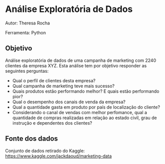 # Análise Exploratória de Dados

Autor: Theresa Rocha

Ferramenta: Python

## Objetivo

Análise exploratória de dados de uma campanha de marketing com 2240 clientes da empresa XYZ.
Esta análise tem por objetivo responder as seguintes perguntas:

- Qual o perfil de clientes desta empresa?
- Qual campanha de marketing teve mais sucesso?
- Quais produtos estão performando melhor? E quais estão performando pior?
- Qual o desempenho dos canais de venda da empresa?
- Qual a quantidade gasta em produto por país de localização do cliente?
- Considerando o canal de vendas com melhor perfomance, qual a quantidade de compras realizadas em relação ao estado civil, grau de instrução e dependentes dos clientes?

## Fonte dos dados

Conjunto de dados retirado do Kaggle: https://www.kaggle.com/jackdaoud/marketing-data
